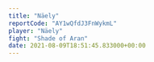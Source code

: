 ```yaml
---
title: "Näely"
reportCode: "AY1wQfdJ3FnWykmL"
player: "Näely"
fight: "Shade of Aran"
date: 2021-08-09T18:51:45.833000+00:00
---
```

